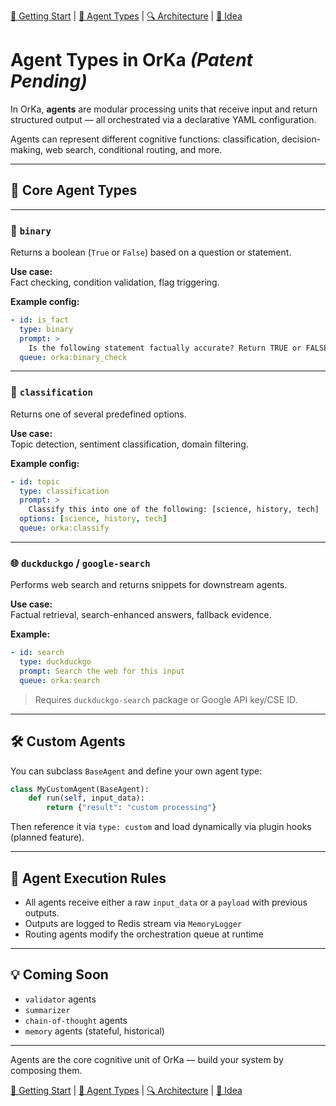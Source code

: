 [📘 Getting Start](./getting-started.md) | [🤖 Agent Types](./agents.md) | [🔍 Architecture](./architecture.md) | [🧠 Idea](./index.md)

# Agent Types in OrKa ***(Patent Pending)***

In OrKa, **agents** are modular processing units that receive input and return structured output — all orchestrated via a declarative YAML configuration.

Agents can represent different cognitive functions: classification, decision-making, web search, conditional routing, and more.

---

## 🧱 Core Agent Types

---

### 🔘 `binary`

Returns a boolean (`True` or `False`) based on a question or statement.

**Use case:**  
Fact checking, condition validation, flag triggering.

**Example config:**

```yaml
- id: is_fact
  type: binary
  prompt: >
    Is the following statement factually accurate? Return TRUE or FALSE.
  queue: orka:binary_check
```

---

### 🧾 `classification`

Returns one of several predefined options.

**Use case:**  
Topic detection, sentiment classification, domain filtering.

**Example config:**

```yaml
- id: topic
  type: classification
  prompt: >
    Classify this into one of the following: [science, history, tech]
  options: [science, history, tech]
  queue: orka:classify
```

---

### 🌐 `duckduckgo` / `google-search`

Performs web search and returns snippets for downstream agents.

**Use case:**  
Factual retrieval, search-enhanced answers, fallback evidence.

**Example:**

```yaml
- id: search
  type: duckduckgo
  prompt: Search the web for this input
  queue: orka:search
```

> Requires `duckduckgo-search` package or Google API key/CSE ID.

--- 

## 🛠 Custom Agents

You can subclass `BaseAgent` and define your own agent type:

```python
class MyCustomAgent(BaseAgent):
    def run(self, input_data):
        return {"result": "custom processing"}
```

Then reference it via `type: custom` and load dynamically via plugin hooks (planned feature).

---

## 🚦 Agent Execution Rules

- All agents receive either a raw `input_data` or a `payload` with previous outputs.
- Outputs are logged to Redis stream via `MemoryLogger`
- Routing agents modify the orchestration queue at runtime

---

## 💡 Coming Soon

- `validator` agents
- `summarizer`
- `chain-of-thought` agents
- `memory` agents (stateful, historical)

---

Agents are the core cognitive unit of OrKa — build your system by composing them.

[📘 Getting Start](./getting-started.md) | [🤖 Agent Types](./agents.md) | [🔍 Architecture](./architecture.md) | [🧠 Idea](./index.md)
